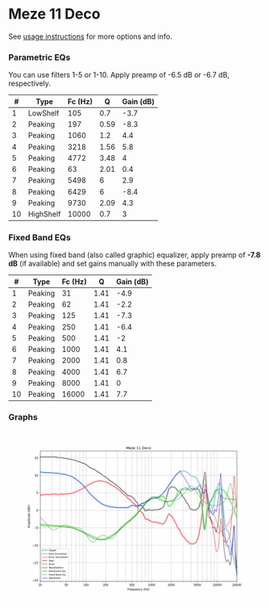 # Meze 11 Deco
See [usage instructions](https://github.com/jaakkopasanen/AutoEq#usage) for more options and info.

### Parametric EQs
You can use filters 1-5 or 1-10. Apply preamp of -6.5 dB or -6.7 dB, respectively.

|   # | Type      |   Fc (Hz) |    Q |   Gain (dB) |
|-----|-----------|-----------|------|-------------|
|   1 | LowShelf  |       105 | 0.7  |        -3.7 |
|   2 | Peaking   |       197 | 0.59 |        -8.3 |
|   3 | Peaking   |      1060 | 1.2  |         4.4 |
|   4 | Peaking   |      3218 | 1.56 |         5.8 |
|   5 | Peaking   |      4772 | 3.48 |         4   |
|   6 | Peaking   |        63 | 2.01 |         0.4 |
|   7 | Peaking   |      5498 | 6    |         2.9 |
|   8 | Peaking   |      6429 | 6    |        -8.4 |
|   9 | Peaking   |      9730 | 2.09 |         4.3 |
|  10 | HighShelf |     10000 | 0.7  |         3   |

### Fixed Band EQs
When using fixed band (also called graphic) equalizer, apply preamp of **-7.8 dB** (if available) and set gains manually with these parameters.

|   # | Type    |   Fc (Hz) |    Q |   Gain (dB) |
|-----|---------|-----------|------|-------------|
|   1 | Peaking |        31 | 1.41 |        -4.9 |
|   2 | Peaking |        62 | 1.41 |        -2.2 |
|   3 | Peaking |       125 | 1.41 |        -7.3 |
|   4 | Peaking |       250 | 1.41 |        -6.4 |
|   5 | Peaking |       500 | 1.41 |        -2   |
|   6 | Peaking |      1000 | 1.41 |         4.1 |
|   7 | Peaking |      2000 | 1.41 |         0.8 |
|   8 | Peaking |      4000 | 1.41 |         6.7 |
|   9 | Peaking |      8000 | 1.41 |         0   |
|  10 | Peaking |     16000 | 1.41 |         7.7 |

### Graphs
![](./Meze%2011%20Deco.png)
